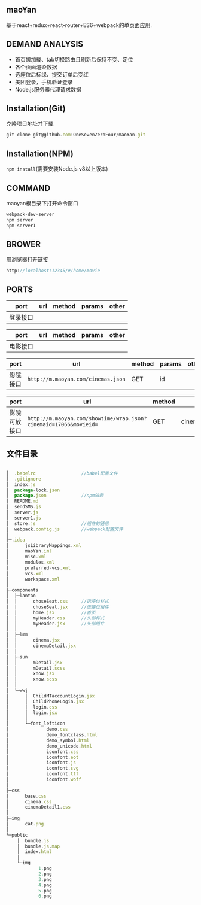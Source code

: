  ## maoYan
 基于react+redux+react-router+ES6+webpack的单页面应用.
 ## DEMAND ANALYSIS
 - 首页懒加载、tab切换路由且刷新后保持不变、定位
 - 各个页面渲染数据
 - 选座位后标绿、提交订单后变红
 - 美团登录，手机验证登录
 - Node.js服务器代理请求数据

 ## Installation(Git)

克隆项目地址并下载 
 ```js
 git clone git@github.com:OneSevenZeroFour/maoYan.git
 ```
 ## Installation(NPM)
`npm install`(需要安装Node.js v8以上版本)

 ## COMMAND

maoyan根目录下打开命令窗口
```js
webpack-dev-server
npm server
npm server1
```
 ## BROWER
用浏览器打开链接
```js
http://localhost:12345/#/home/movie
```
 ## PORTS

|port|url |method|params|other|
|-|-|-|-|-|
|登录接口|||||


|port|url |method|params|other|
|-|-|-|-|-|
|电影接口|||||

|port|url |method|params|other|
|-|-|-|-|-|
|影院接口|`http://m.maoyan.com/cinemas.json`|GET|id||



|port|url |method|params|other|
|-|-|-|-|-|
|影院可放接口|`http://m.maoyan.com/showtime/wrap.json?cinemaid=17066&movieid=`|GET|cinemaid:cid;movieid:id;||



 ## 文件目录
```js

│  .babelrc                 //babel配置文件
│  .gitignore
│  index.js
│  package-lock.json
│  package.json             //npm依赖
│  README.md
│  sendSMS.js
│  server.js
│  server1.js
│  store.js                 //组件的通信
│  webpack.config.js        //webpack配置文件
│  
├─.idea
│      jsLibraryMappings.xml
│      maoYan.iml
│      misc.xml
│      modules.xml
│      preferred-vcs.xml
│      vcs.xml
│      workspace.xml
│      
├─components
│  ├─lantao
│  │      choseSeat.css     //选座位样式
│  │      choseSeat.jsx     //选座位组件
│  │      home.jsx          //首页
│  │      myHeader.css      //头部样式
│  │      myHeader.jsx      //头部组件
│  │      
│  ├─lmm
│  │      cinema.jsx
│  │      cinemaDetail.jsx
│  │      
│  ├─sun
│  │      mDetail.jsx
│  │      mDetail.scss
│  │      xnow.jsx
│  │      xnow.scss
│  │      
│  └─wwj
│      │  ChildMTaccountLogin.jsx
│      │  ChildPhoneLogin.jsx
│      │  login.css
│      │  login.jsx
│      │  
│      └─font_lefticon
│              demo.css
│              demo_fontclass.html
│              demo_symbol.html
│              demo_unicode.html
│              iconfont.css
│              iconfont.eot
│              iconfont.js
│              iconfont.svg
│              iconfont.ttf
│              iconfont.woff
│              
├─css
│      base.css
│      cinema.css
│      cinemaDetail1.css
│      
├─img
│      cat.png
│      
└─public
    │  bundle.js
    │  bundle.js.map
    │  index.html
    │  
    └─img
            1.png
            2.png
            3.png
            4.png
            5.png
            6.png
```
            

